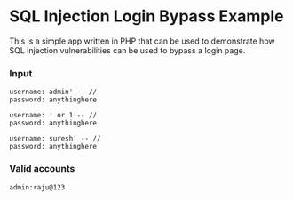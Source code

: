 # SQL Injection Login Bypass Example

This is a simple app written in PHP that can be used to demonstrate how SQL injection vulnerabilities can be used to bypass a login page.

### Input
```
username: admin' -- // 
password: anythinghere

username: ' or 1 -- // 
password: anythinghere

username: suresh' -- // 
password: anythinghere
```
### Valid accounts
```
admin:raju@123
```
